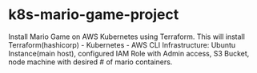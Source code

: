 # k8s-mario-game-project
Install Mario Game on AWS Kubernetes using Terraform.
This will install Terraform(hashicorp) - Kubernetes - AWS CLI
Infrastructure: Ubuntu Instance(main host), configured IAM Role with Admin access, S3 Bucket, node machine with desired # of mario containers.
